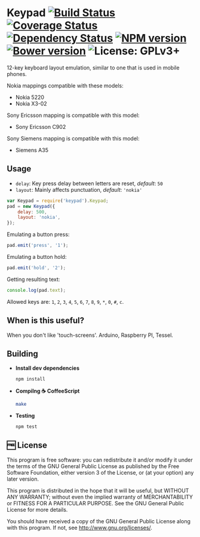 # Keypad [![Build Status](https://travis-ci.org/muchweb/keypad.svg)](https://travis-ci.org/muchweb/keypad) [![Coverage Status](https://img.shields.io/coveralls/muchweb/keypad.svg)](https://coveralls.io/r/muchweb/keypad) [![Dependency Status](https://gemnasium.com/muchweb/keypad.svg)](https://gemnasium.com/muchweb/keypad) [![NPM version](https://badge.fury.io/js/keypad.svg)](http://badge.fury.io/js/keypad) [![Bower version](https://badge.fury.io/bo/keypad.svg)](http://badge.fury.io/bo/keypad) ![License: GPLv3+](http://img.shields.io/badge/license-GPLv3%2B-brightgreen.svg)

12-key keyboard layout emulation, similar to one that is used in mobile phones.

Nokia mappings compatible with these models:

 - Nokia 5220
 - Nokia X3-02

Sony Ericsson mapping is compatible with this model:

 - Sony Ericsson C902

Sony Siemens mapping is compatible with this model:

 - Siemens A35

## Usage

 - `delay`: Key press delay between letters are reset, *default*: `50`
 - `layout`: Mainly affects punctuation, *default*: `'nokia'`

```javascript
var Keypad = require('keypad').Keypad;
pad = new Keypad({
    delay: 500,
    layout: 'nokia',
});
```

Emulating a button press:
```javascript
pad.emit('press', '1');
```

Emulating a button hold:
```javascript
pad.emit('hold', '2');
```

Getting resulting text:
```javascript
console.log(pad.text);
```

Allowed keys are: `1`, `2`, `3`, `4`, `5`, `6`, `7`, `8`, `9`, `*`,  `0`, `#`,  `c`.

## When is this useful?

When you don't like 'touch-screens'. Arduino, Raspberry PI, Tessel.

## Building

 - **Install dev dependencies**
    ```bash
    npm install
    ```

 - **Compilng :coffee: CoffeeScript**
    ```bash
    make
    ```

 - **Testing**
    ```bash
    npm test
    ```

## :free: License

This program is free software: you can redistribute it and/or modify it under the terms of the GNU General Public License as published by the Free Software Foundation, either version 3 of the License, or (at your option) any later version.

This program is distributed in the hope that it will be useful, but WITHOUT ANY WARRANTY; without even the implied warranty of MERCHANTABILITY or FITNESS FOR A PARTICULAR PURPOSE.  See the GNU General Public License for more details.

You should have received a copy of the GNU General Public License along with this program.  If not, see <http://www.gnu.org/licenses/>.
